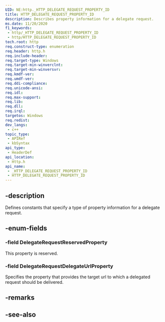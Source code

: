 ```yaml
---
UID: NE:http._HTTP_DELEGATE_REQUEST_PROPERTY_ID
title: HTTP_DELEGATE_REQUEST_PROPERTY_ID
description: Describes property information for a delegate request.
ms.date: 11/20/2020
f1_keywords:
 - http/_HTTP_DELEGATE_REQUEST_PROPERTY_ID
 - http/HTTP_DELEGATE_REQUEST_PROPERTY_ID
tech.root: http
req.construct-type: enumeration
req.header: http.h
req.include-header: 
req.target-type: Windows
req.target-min-winverclnt: 
req.target-min-winversvr: 
req.kmdf-ver: 
req.umdf-ver: 
req.ddi-compliance: 
req.unicode-ansi: 
req.idl: 
req.max-support: 
req.lib: 
req.dll: 
req.irql: 
targetos: Windows
req.redist: 
dev_langs:
 - c++
topic_type:
 - APIRef
 - kbSyntax
api_type:
 - HeaderDef
api_location:
 - Http.h
api_name:
 - _HTTP_DELEGATE_REQUEST_PROPERTY_ID
 - HTTP_DELEGATE_REQUEST_PROPERTY_ID
---
```


## -description

Defines constants that specify a type of property information for a delegate request.

## -enum-fields

### -field DelegateRequestReservedProperty

This property is reserved.

### -field DelegateRequestDelegateUrlProperty

Specifies the property that provides the target url to which a delegated request should be delivered.

## -remarks

## -see-also
